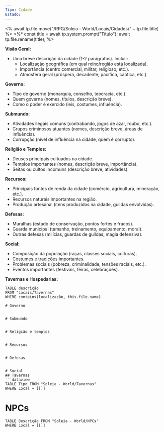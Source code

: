 ```yaml
---
Tipo: Cidade
Estado:
---
```

<% await tp.file.move("/RPG/Soleia - World/Locais/Cidades/" + tp.file.title) %>
<%*
const title = await tp.system.prompt("Título");
await tp.file.rename(title);
%>

**Visão Geral:**

*   Uma breve descrição da cidade (1-2 parágrafos). Incluir:
    *   Localização geográfica (em qual reino/região está localizada).
    *   Importância (centro comercial, militar, religioso, etc.).
    *   Atmosfera geral (próspera, decadente, pacífica, caótica, etc.).

**Governo:**

*   Tipo de governo (monarquia, conselho, teocracia, etc.).
*   Quem governa (nomes, títulos, descrição breve).
*   Como o poder é exercido (leis, costumes, influência).

**Submundo:**

*   Atividades ilegais comuns (contrabando, jogos de azar, roubo, etc.).
*   Grupos criminosos atuantes (nomes, descrição breve, áreas de influência).
*   Corrupção (nível de influência na cidade, quem é corrupto).

**Religião e Templos:**

*   Deuses principais cultuados na cidade.
*   Templos importantes (nomes, descrição breve, importância).
*   Seitas ou cultos incomuns (descrição breve, atividades).

**Recursos:**

*   Principais fontes de renda da cidade (comércio, agricultura, mineração, etc.).
*   Recursos naturais importantes na região.
*   Produção artesanal (itens produzidos na cidade, guildas envolvidas).

**Defesas:**

*   Muralhas (estado de conservação, pontos fortes e fracos).
*   Guarda municipal (tamanho, treinamento, equipamento, moral).
*   Outras defesas (milícias, guardas de guildas, magia defensiva).

**Social:**

*   Composição da população (raças, classes sociais, culturas).
*   Costumes e tradições importantes.
*   Problemas sociais (pobreza, criminalidade, tensões raciais, etc.).
*   Eventos importantes (festivais, feiras, celebrações).

**Tavernas e Hospedarias:**

```dataview
TABLE descrição
FROM "Locais/Tavernas"
WHERE contains(localização, this.file.name)

# Governo


# Submundo


# Religião e templos


# Recursos


# Defesas


# Social
## Tavernas
```dataview
TABLE Tipo FROM "Soleia - World/Tavernas"
WHERE Local = [[]]
```

# NPCs
```dataview
TABLE Descrição FROM "Soleia - World/NPCs"
WHERE Local = [[]]
```
